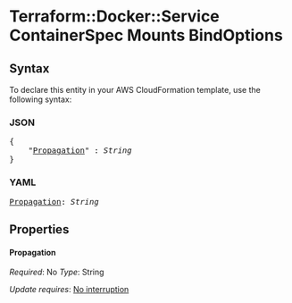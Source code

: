 # Terraform::Docker::Service ContainerSpec Mounts BindOptions

## Syntax

To declare this entity in your AWS CloudFormation template, use the following syntax:

### JSON

<pre>
{
    "<a href="#propagation" title="Propagation">Propagation</a>" : <i>String</i>
}
</pre>

### YAML

<pre>
<a href="#propagation" title="Propagation">Propagation</a>: <i>String</i>
</pre>

## Properties

#### Propagation

_Required_: No
_Type_: String

_Update requires_: [No interruption](https://docs.aws.amazon.com/AWSCloudFormation/latest/UserGuide/using-cfn-updating-stacks-update-behaviors.html#update-no-interrupt)


